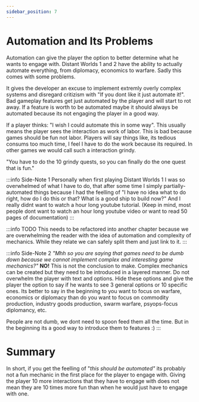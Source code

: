 ```yaml
---
sidebar_position: 7
---
```


# Automation and Its Problems

Automation can give the player the option to better determine what he wants to engage with. Distant Worlds 1 and 2 have the ability to actually automate everything, from diplomacy, economics to warfare. Sadly this comes with some problems.

It gives the developer an excuse to implement extremly overly complex systems and disregard critizism with "If you dont like it just automate it!". Bad gameplay features get just automated by the player and will start to rot away. If a feature is worth to be automated maybe it should always be automated because its not engaging the player in a good way.

If a player thinks: "I wish I could automate this in some way". This usually means the player sees the interaction as work of labor. This is bad because games should be fun not labor. Players will say things like, its tedious consums too much time, I feel I have to do the work because its required. In other games we would call such a interaction grindy.

"You have to do the 10 grindy quests, so you can finally do the one quest that is fun."

:::info Side-Note 1
Personally when first playing Distant Worlds 1 I was so overwhelmed of what I have to do, that after some time I simply partially-automated things because I had the feelling of "I have no idea what to do right, how do I do this or that? What is a good ship to build now?" And I really didnt want to watch a hour long youtube tutorial. (Keep in mind, most people dont want to watch an hour long youtube video or want to read 50 pages of documentation)
:::

:::info TODO
This needs to be refactored into another chapter because we are overwhelming the reader with the idea of automation and complexity of mechanics. While they relate we can safely split them and just link to it.
:::

:::info Side-Note 2
*"Mhh so you are saying that games need to be dumb down because we cannot implement complex and interesting game mechanics?"* **NO!** This is not the conclusion to make. Complex mechanics can be created but they need to be introduced in a layered manner. Do not overwhelm the player with text and options. Hide these options and give the player the option to say if he wants to see 3 general options or 10 specific ones. Its better to say in the beginning to you want to focus on warfare, economics or diplomacy than do you want to focus on commodity production, industry goods production, swarm warfare, psyops-focus diplomancy, etc.

People are not dumb, we dont need to spoon feed them all the time. But in the beginning its a good way to introduce them to features :)
::: 

# Summary

In short, if you get the feelling of "*this should be automated"* its probably not a fun mechanic in the first place for the player to engage with. Giving the player 10 more interactions that they have to engage with does not mean they are 10 times more fun than when he would just have to engage with one.